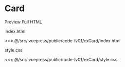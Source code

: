 # Card

<StaticLink :href="$withBase('/code-lv01/exCard/index.html')">Preview Full HTML</StaticLink>

index.html

<<< @/src/.vuepress/public/code-lv01/exCard/index.html

style.css

<<< @/src/.vuepress/public/code-lv01/exCard/style.css

